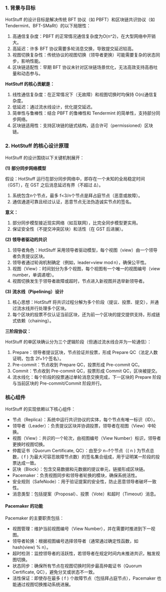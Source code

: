 ### 1. 背景与目标
HotStuff 的设计目标是解决传统 BFT 协议（如 PBFT）和区块链共识协议（如 Tendermint、BFT-SMaRt）的以下局限性：
1. 高通信复杂度：PBFT 的正常情况通信复杂度为O(n^2)，在大型网络中开销大。
2. 高延迟：许多 BFT 协议需要多轮消息交换，导致提交延迟较高。
3. 视图切换复杂性：传统协议的视图切换（领导者更换）可能需要复杂的状态同步，影响性能。
4. 区块链适配性：早期 BFT 协议未针对区块链场景优化，无法高效支持高吞吐量和动态参与。
   
**HotStuff 的核心贡献是：**
1. 线性通信复杂度：在正常情况下（无故障）和视图切换时均保持 O(n)通信复杂度。
2. 低延迟：通过流水线设计，优化提交延迟。
3. 简单性与鲁棒性：结合 PBFT 的鲁棒性和 Tendermint 的简单性，支持部分同步网络。
4. 区块链适用性：支持区块链的链式结构，适合许可（permissioned）区块链。

### 2. HotStuff 的核心设计原理

HotStuff 的设计围绕以下关键机制展开：

**(1) 部分同步网络模型**

假设：HotStuff 运行在部分同步网络中，即存在一个未知的全局稳定时间（GST），在 GST 之后消息延迟有界（不超过 Δ）。
1. 系统包含n个节点，最多 f<3/n个节点是拜占庭节点（恶意或故障）。
2. 通信通道可靠且经过认证，恶意节点无法伪造诚实节点的签名。
   
**意义：**

1. 部分同步模型接近现实网络（如互联网），比完全同步模型更实用。
2. 保证安全性（不提交冲突区块）和活性（在 GST 后进展）。
   
**(2) 领导者驱动的共识**

1. 领导者角色：HotStuff 采用领导者驱动模型，每个视图（view）由一个领导者负责提议区块。
2. 领导者通过轮询机制确定（例如，leader=view mod n），确保公平性。
3. 视图（View）：时间划分为多个视图，每个视图有一个唯一的视图编号（view number，单调递增）。
4. 视图切换发生于领导者故障或超时，节点进入新视图并选举新领导者。
   
**(3) 流水线（Pipelining）设计**

1. 核心思想：HotStuff 将共识过程分解为多个阶段（提议、投票、提交），并通过流水线并行处理多个区块。
2. 每个区块的投票不仅认证当前区块，还为前一个区块的提交提供支持，形成链式依赖（chaining）。
   
**三阶段协议：**

HotStuff 的单区块确认分为三个逻辑阶段（但通过流水线合并为一轮通信）：
1. Prepare：领导者提议区块，节点验证并投票，形成 Prepare QC（法定人数证明，包含 2f+1个签名）。
2. Pre-commit：节点收到 Prepare QC，投票形成 Pre-commit QC。
3. Commit：节点收到 Pre-commit QC，投票形成 Commit QC，区块被提交。
4. 流水线化：每个阶段的投票通过单轮消息交换完成，下一区块的 Prepare 阶段与当前区块的 Pre-commit/Commit 阶段并行。

### 核心组件

HotStuff 的实现依赖以下核心组件：
- 节点（Replica）：系统中运行共识协议的实体，每个节点有唯一标识（ID）。
- 领导者（Leader）：负责提议区块并协调投票，领导者在视图（View）中轮换。
- 视图（View）：共识的一个轮次，由视图编号（View Number）标识，领导者更换时视图切换。
- 仲裁证书（Quorum Certificate, QC）：由至少 n−f个节点（( n ) 为节点总数，( f ) 为最大可容忍故障节点数）的签名集合组成，用于证明某一阶段的投票达成一致。
- 区块（Block）：包含交易数据和元数据的提议单元，链接形成区块链。
- Pacemaker：负责视图同步和领导者轮换的模块，确保系统活性。
- 安全规则（SafeNode）：用于验证提案的安全性，防止恶意领导者破坏一致性。
- 消息类型：包括提案（Proposal）、投票（Vote）和超时（Timeout）消息。

#### Pacemaker 的功能

Pacemaker 的主要职责包括：
- 视图管理：维护当前视图编号（View Number），并在需要时推进到下一视图。
- 领导者轮换：根据视图编号选择领导者（通常通过确定性函数，如 hash(view) % n）。
- 超时检测：监控领导者的活跃性，若领导者在规定时间内未推进共识，触发视图切换。
- 状态同步：确保所有节点在视图切换时同步最高仲裁证书（Quorum Certificate, QC），避免分叉或状态不一致。
- 活性保证：即使存在最多 ( f ) 个故障节点（包括拜占庭节点），Pacemaker 也能通过视图切换推动系统进展。



